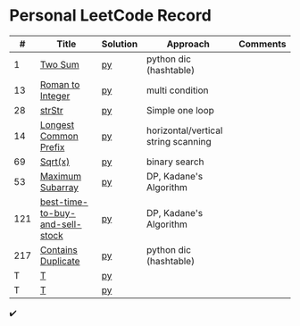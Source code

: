 # Personal LeetCode Record 


| #   | Title                                                                                             | Solution                                    | Approach                            | Comments |  
|-----|---------------------------------------------------------------------------------------------------|---------------------------------------------|-------------------------------------|----------|
| 1   | [Two Sum](https://leetcode.com/problems/two-sum/)                                                 | [py](hashTable/TwoSum.md)                   | python dic (hashtable)              |          |
| 13  | [Roman to Integer](https://leetcode.com/problems/roman-to-integer/)                               | [py](general/Roman.md)                      | multi condition                     |          |
| 28  | [strStr](https://leetcode.com/problems/implement-strstr/)                                         | [py](general/strStr.md)                     | Simple one loop                     |          |
| 14  | [Longest Common Prefix](https://leetcode.com/problems/longest-common-prefix/)                     | [py](general/prefix.md)                     | horizontal/vertical string scanning |          |
| 69  | [Sqrt(x)](https://leetcode.com/problems/sqrtx/)                                                   | [py](./math/sqrt.md)                        | binary search                       |          |
| 53  | [Maximum Subarray](https://leetcode.com/problems/maximum-subarray/)                               | [py](dynamicProgramming/maximumSubarray.md) | DP, Kadane's Algorithm              |          |
| 121 | [best-time-to-buy-and-sell-stock](https://leetcode.com/problems/best-time-to-buy-and-sell-stock/) | [py](dynamicProgramming/stock.md)           | DP, Kadane's Algorithm              |          |
| 217 | [Contains Duplicate](https://leetcode.com/problems/contains-duplicate/)                           | [py](general/containDuplicates.md)          | python dic (hashtable)              |          |
| T   | [T](htps://leetcode.com/problems/two-sum/)                                                        | [py](general/strStr.md)                     |                                     |          |
| T   | [T](htps://leetcode.com/problems/two-sum/)                                                        | [py](general/strStr.md)                     |                                     |          |

:heavy_check_mark: